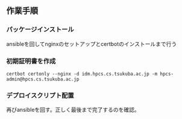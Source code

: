 ## 作業手順

### パッケージインストール

ansibleを回してnginxのセットアップとcertbotのインストールまで行う

### 初期証明書を作成

```
certbot certonly --nginx -d idm.hpcs.cs.tsukuba.ac.jp -m hpcs-admin@hpcs.cs.tsukuba.ac.jp
```

### デプロイスクリプト配置

再びansibleを回す。正しく最後まで完了するのを確認。

